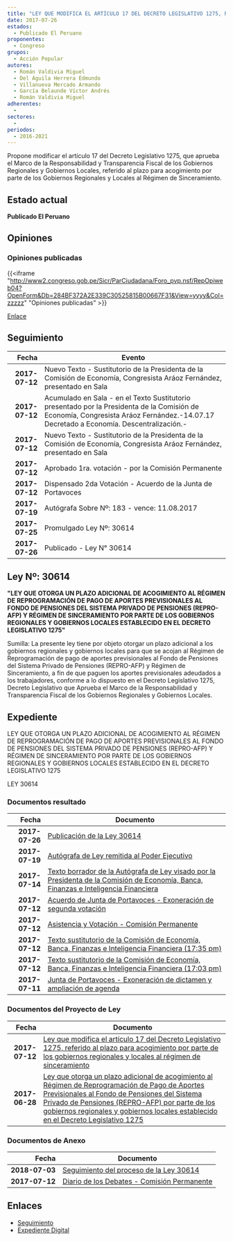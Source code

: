```yaml
---
title: "LEY QUE MODIFICA EL ARTÍCULO 17 DEL DECRETO LEGISLATIVO 1275, REFERIDO AL PLAZO PARA ACOGIMIENTO POR PARTE DE LOS GOBIERNOS REGIONALES Y LOCALES AL RÉGIMEN DE SINCERAMIENTO"
date: 2017-07-26
estados: 
  - Publicado El Peruano
proponentes: 
  - Congreso
grupos: 
  - Acción Popular
autores: 
  - Román Valdivia Miguel
  - Del Águila Herrera Edmundo
  - Villanueva Mercado Armando
  - García Belaunde Víctor Andrés
  - Román Valdivia Miguel
adherentes: 
  - 
sectores: 
  - 
periodos: 
  - 2016-2021
---
```


Propone modificar el artículo 17 del Decreto Legislativo 1275, que aprueba el Marco de la Responsabilidad y Transparencia Fiscal de los Gobiernos Regionales y Gobiernos Locales, referido al plazo para acogimiento por parte de los Gobiernos Regionales y Locales al Régimen de Sinceramiento.


## Estado actual

**Publicado El Peruano**

## Opiniones

### Opiniones publicadas

{{<iframe "http://www2.congreso.gob.pe/Sicr/ParCiudadana/Foro_pvp.nsf/RepOpiweb04?OpenForm&Db=284BF372A2E339C30525815B00667F31&View=yyyy&Col=zzzzz" "Opiniones publicadas" >}}

[Enlace](http://www2.congreso.gob.pe/Sicr/ParCiudadana/Foro_pvp.nsf/RepOpiweb04?OpenForm&Db=284BF372A2E339C30525815B00667F31&View=yyyy&Col=zzzzz)

## Seguimiento

| Fecha | Evento |
|------:|--------|
| **2017-07-12** | Nuevo Texto - Sustitutorio de la Presidenta de la Comisión de Economía, Congresista Aráoz Fernández, presentado en Sala|
| **2017-07-12** | Acumulado en Sala - en el Texto Sustitutorio presentado por la Presidenta de la Comisión de Economía, Congresista Aráoz Fernández.-14.07.17 Decretado a Economía. Descentralización.-|
| **2017-07-12** | Nuevo Texto - Sustitutorio de la Presidenta de la Comisión de Economía, Congresista Aráoz Fernández, presentado en Sala|
| **2017-07-12** | Aprobado 1ra. votación - por la Comisión Permanente|
| **2017-07-12** | Dispensado 2da Votación - Acuerdo de la Junta de Portavoces|
| **2017-07-19** | Autógrafa Sobre Nº: 183 - vence: 11.08.2017|
| **2017-07-25** | Promulgado Ley Nº: 30614|
| **2017-07-26** | Publicado - Ley N° 30614|

## Ley Nº: 30614

**"LEY QUE OTORGA UN PLAZO ADICIONAL DE ACOGIMIENTO AL RÉGIMEN DE REPROGRAMACIÓN DE PAGO DE APORTES PREVISIONALES AL FONDO DE PENSIONES DEL SISTEMA PRIVADO DE PENSIONES (REPRO-AFP) Y RÉGIMEN DE SINCERAMIENTO POR PARTE DE LOS GOBIERNOS REGIONALES Y GOBIERNOS LOCALES ESTABLECIDO EN EL DECRETO LEGISLATIVO 1275"**

Sumilla: La presente ley tiene por objeto otorgar un plazo adicional a los gobiernos regionales y gobiernos locales para que se acojan al Régimen de Reprogramación de pago de aportes previsionales al Fondo de Pensiones del Sistema Privado de Pensiones (REPRO-AFP) y Régimen de Sinceramiento, a fin de que paguen los aportes previsionales adeudados a los trabajadores, conforme a lo dispuesto en el Decreto Legislativo 1275, Decreto Legislativo que Aprueba el Marco de la Responsabilidad y Transparencia Fiscal de los Gobiernos Regionales y Gobiernos Locales.


## Expediente

LEY QUE OTORGA UN PLAZO ADICIONAL DE ACOGIMIENTO AL RÉGIMEN DE REPROGRAMACIÓN DE PAGO DE APORTES PREVISIONALES AL FONDO DE PENSIONES DEL SISTEMA PRIVADO DE PENSIONES (REPRO-AFP) Y RÉGIMEN DE SINCERAMIENTO POR PARTE DE LOS GOBIERNOS REGIONALES Y GOBIERNOS LOCALES ESTABLECIDO EN EL DECRETO LEGISLATIVO 1275

LEY 30614


### Documentos resultado

| Fecha | Documento |
|------:|--------|
| **2017-07-26** | [Publicación de la Ley 30614](http://www.leyes.congreso.gob.pe/Documentos/2016_2021/ADLP/Normas_Legales/30614-LEY.pdf) |
| **2017-07-19** | [Autógrafa de Ley remitida al Poder Ejecutivo](http://www.leyes.congreso.gob.pe/Documentos/2016_2021/ADLP/Texto_Aprobado/AU0161320170719.pdf) |
| **2017-07-14** | [Texto borrador de la Autógrafa de Ley visado por la Presidenta de la Comisión de Economía, Banca, Finanzas e Inteligencia Financiera](http://www.leyes.congreso.gob.pe/Documentos/2016_2021/Texto_Borrador_de_Autografa/BAU0161320170714.pdf) |
| **2017-07-12** | [Acuerdo de Junta de Portavoces - Exoneración de segunda votación](http://www.leyes.congreso.gob.pe/Documentos/2016_2021/Acuerdos/Junta_Portavoces/AJP0161320170712.pdf) |
| **2017-07-12** | [Asistencia y Votación - Comisión Permanente](http://www.leyes.congreso.gob.pe/Documentos/2016_2021/Asistencia_y_Votacion/Proyectos_de_Ley/AVCP0161320170712.pdf) |
| **2017-07-12** | [Texto sustitutorio de la Comisión de Economía, Banca, Finanzas e Inteligencia Financiera (17:35 pm)](http://www.leyes.congreso.gob.pe/Documentos/2016_2021/Texto_Sustitutorio/Proyectos_de_Ley/TS0161320170712..PDF) |
| **2017-07-12** | [Texto sustitutorio de la Comisión de Economía, Banca, Finanzas e Inteligencia Financiera (17:03 pm)](http://www.leyes.congreso.gob.pe/Documentos/2016_2021/Texto_Sustitutorio/Proyectos_de_Ley/TS0161320170712.pdf) |
| **2017-07-11** | [Junta de Portavoces - Exoneración de dictamen y ampliación de agenda](http://www.leyes.congreso.gob.pe/Documentos/2016_2021/Acuerdos/Junta_Portavoces/AJP0161320170711.pdf) |

### Documentos del Proyecto de Ley

| Fecha | Documento |
|------:|--------|
| **2017-07-12** | [Ley que modifica el artículo 17 del Decreto Legislativo 1275, referido al plazo para acogimiento por parte de los gobiernos regionales y locales al régimen de sinceramiento](http://www.leyes.congreso.gob.pe/Documentos/2016_2021/Proyectos_de_Ley_y_de_Resoluciones_Legislativas/PL0165620170712..pdf) |
| **2017-06-28** | [Ley que otorga un plazo adicional de acogimiento al Régimen de Reprogramación de Pago de Aportes Previsionales al Fondo de Pensiones del Sistema Privado de Pensiones (REPRO-AFP) por parte de los gobiernos regionales y gobiernos locales establecido en el Decreto Legislativo 1275](http://www.leyes.congreso.gob.pe/Documentos/2016_2021/Proyectos_de_Ley_y_de_Resoluciones_Legislativas/PL0161320170628..pdf) |

### Documentos de Anexo

| Fecha | Documento |
|------:|--------|
| **2018-07-03** | [Seguimiento del proceso de la Ley 30614](http://www.leyes.congreso.gob.pe/Documentos/2016_2021/Informes/Comision_Permanente/RENDICION-CUENTAS-CONTRALOR.pdf) |
| **2017-07-12** | [Diario de los Debates - Comisión Permanente](http://www2.congreso.gob.pe/Sicr/DiarioDebates/Publicad.nsf/SesionesPleno/05256D6E0073DFE90525815C006190DC/$FILE/PER-2016-13.pdf) |

## Enlaces 

- [Seguimiento](http://www2.congreso.gob.pe/Sicr/TraDocEstProc/CLProLey2016.nsf/f7fff46988ca05b1052578e100829cc7/5165e1a7967f766e0525815b00624d69?OpenDocument)
- [Expediente Digital](http://www2.congreso.gob.pehttp://www2.congreso.gob.pe/Sicr/TraDocEstProc/CLProLey2016.nsf/f7fff46988ca05b1052578e100829cc7/5165e1a7967f766e0525815b00624d69?OpenDocument&Click=05257FB7005EB655.eb71d0cf91d8294e05256cdf006b5706/$Body/0.1C6C)
